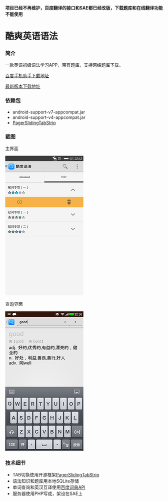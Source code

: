 __项目已经不再维护，百度翻译的接口和SAE都已经改版，下载题库和在线翻译功能不能使用__

酷爽英语语法
===========

### 简介

一款英语初级语法学习APP，带有题库，支持网络题库下载。

[百度手机助手下载地址](http://shouji.baidu.com/soft/item?docid=7201034&from=landing&f=search_app_%E9%85%B7%E7%88%BD%E8%AF%AD%E6%B3%95%40list_1_title%401%40header_all_input)

[最新版本下载地址](https://gitcafe.com/MaybeMercy/AppLibrary/raw/master/Coolgrammer.apk)

### 依赖包

* android-support-v7-appcompat.jar
* android-support-v4-appcompat.jar
* [PagerSlidingTabStrip](https://github.com/astuetz/PagerSlidingTabStrip)

### 截图

主界面

![github](screenshot/tab.png "主屏幕")

查询界面

![查询界面](screenshot/search.png "查询")

### 技术细节

* TAB切换使用开源框架[PagerSlidingTabStrip](https://github.com/astuetz/PagerSlidingTabStrip)
* 语法知识和题库用本地SQLite存储
* 单词查询和英汉互译使用[百度词典API](http://developer.baidu.com/wiki/index.php?title=%E5%B8%AE%E5%8A%A9%E6%96%87%E6%A1%A3%E9%A6%96%E9%A1%B5/%E7%99%BE%E5%BA%A6%E7%BF%BB%E8%AF%91/%E7%99%BE%E5%BA%A6%E8%AF%8D%E5%85%B8API%E4%BB%8B%E7%BB%8D)
* 服务器使用PHP写成，架设在SAE上
